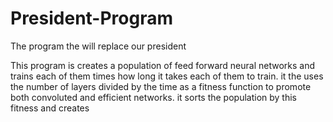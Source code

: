 # President-Program
The program the will replace our president

This program is creates a population of feed forward neural networks and trains each of them times how long it takes each of them to train. it the uses the number of layers divided by the time as a fitness function to promote both convoluted and efficient networks. it sorts the population by this fitness and creates 
